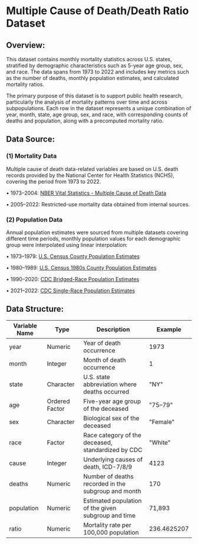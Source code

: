 # Multiple Cause of Death/Death Ratio Dataset

## Overview:

This dataset contains monthly mortality statistics across U.S. states, stratified by demographic characteristics such as 5-year age group, sex, and race. The data spans from 1973 to 2022 and includes key metrics such as the number of deaths, monthly population estimates, and calculated mortality ratios.

The primary purpose of this dataset is to support public health research, particularly the analysis of mortality patterns over time and across subpopulations. Each row in the dataset represents a unique combination of year, month, state, age group, sex, and race, with corresponding counts of deaths and population, along with a precomputed mortality ratio. 

## Data Source:

### (1) Mortality Data
Multiple cause of death data-related variables are based on U.S. death records provided by the National Center for Health Statistics (NCHS), covering the period from 1973 to 2022.

• 1973–2004: [NBER Vital Statistics - Multiple Cause of Death Data](https://www.nber.org/research/data/mortality-data-vital-statistics-nchs-multiple-cause-death-data)

• 2005–2022: Restricted-use mortality data obtained from internal sources.

### (2) Population Data
Annual population estimates were sourced from multiple datasets covering different time periods, monthly population values for each demographic group were interpolated using linear interpolation:

• 1973–1979: [U.S. Census County Population Estimates](https://www.census.gov/data/tables/time-series/demo/popest/pre-1980-county.html)

• 1980–1989: [U.S. Census 1980s County Population Estimates](https://www.census.gov/data/tables/time-series/demo/popest/1980s-county.html)

• 1990–2020: [CDC Bridged-Race Population Estimates](https://wonder.cdc.gov/bridged-race-population.html)

• 2021–2022: [CDC Single-Race Population Estimates](https://wonder.cdc.gov/single-race-population.html)

## Data Structure:

| Variable Name | Type     | Description                                          | Example     |
|---------------|----------|------------------------------------------------------|-------------|
| year          | Numeric  | Year of death occurrence                             | 1973        |
| month         | Integer  | Month of death occurrence                            | 1           |
| state         | Character| U.S. state abbreviation where deaths occurred        | "NY"        |
| age           | Ordered Factor | Five-year age group of the deceased             | "75–79"     |
| sex           | Character| Biological sex of the deceased                       | "Female"    |
| race          | Factor   | Race category of the deceased, standardized by CDC   | "White"     |
| cause         | Integer  | Underlying causes of death, ICD-7/8/9                | 4123        |
| deaths        | Numeric  | Number of deaths recorded in the subgroup and month | 170         |
| population    | Numeric  | Estimated population of the given subgroup and time | 71,893      |
| ratio         | Numeric  | Mortality rate per 100,000 population                | 236.4625207 |
